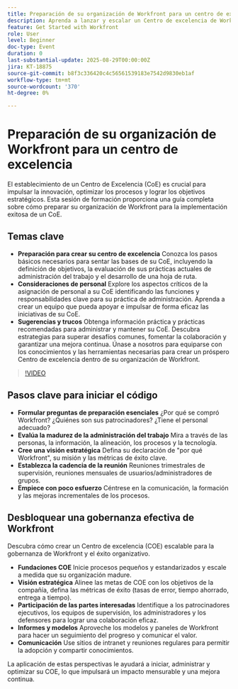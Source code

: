 ```yaml
---
title: Preparación de su organización de Workfront para un centro de excelencia
description: Aprenda a lanzar y escalar un Centro de excelencia de Workfront con estrategias de gobernanza, patrocinio ejecutivo y prácticas recomendadas de adopción.
feature: Get Started with Workfront
role: User
level: Beginner
doc-type: Event
duration: 0
last-substantial-update: 2025-08-29T00:00:00Z
jira: KT-18875
source-git-commit: b8f3c336420c4c56561539183e7542d9830eb1af
workflow-type: tm+mt
source-wordcount: '370'
ht-degree: 0%

---
```



# Preparación de su organización de Workfront para un centro de excelencia

El establecimiento de un Centro de Excelencia (CoE) es crucial para impulsar la innovación, optimizar los procesos y lograr los objetivos estratégicos. Esta sesión de formación proporciona una guía completa sobre cómo preparar su organización de Workfront para la implementación exitosa de un CoE.

## Temas clave

* **Preparación para crear su centro de excelencia** Conozca los pasos básicos necesarios para sentar las bases de su CoE, incluyendo la definición de objetivos, la evaluación de sus prácticas actuales de administración del trabajo y el desarrollo de una hoja de ruta.
* **Consideraciones de personal** Explore los aspectos críticos de la asignación de personal a su CoE identificando las funciones y responsabilidades clave para su práctica de administración. Aprenda a crear un equipo que pueda apoyar e impulsar de forma eficaz las iniciativas de su CoE.
* **Sugerencias y trucos** Obtenga información práctica y prácticas recomendadas para administrar y mantener su CoE. Descubra estrategias para superar desafíos comunes, fomentar la colaboración y garantizar una mejora continua. Únase a nosotros para equiparse con los conocimientos y las herramientas necesarias para crear un próspero Centro de excelencia dentro de su organización de Workfront.

>[!VIDEO](https://video.tv.adobe.com/v/3471495/?learn=on&enablevpops)

## Pasos clave para iniciar el código

* **Formular preguntas de preparación esenciales** ¿Por qué se compró Workfront? ¿Quiénes son sus patrocinadores? ¿Tiene el personal adecuado?
* **Evalúa la madurez de la administración del trabajo** Mira a través de las personas, la información, la alineación, los procesos y la tecnología.
* **Cree una visión estratégica** Defina su declaración de &quot;por qué Workfront&quot;, su misión y las métricas de éxito clave.
* **Establezca la cadencia de la reunión** Reuniones trimestrales de supervisión, reuniones mensuales de usuarios/administradores de grupos.
* **Empiece con poco esfuerzo** Céntrese en la comunicación, la formación y las mejoras incrementales de los procesos.

## Desbloquear una gobernanza efectiva de Workfront

Descubra cómo crear un Centro de excelencia (COE) escalable para la gobernanza de Workfront y el éxito organizativo.

* **Fundaciones COE** Inicie procesos pequeños y estandarizados y escale a medida que su organización madure.
* **Visión estratégica** Alinee las metas de COE con los objetivos de la compañía, defina las métricas de éxito (tasas de error, tiempo ahorrado, entrega a tiempo).
* **Participación de las partes interesadas** Identifique a los patrocinadores ejecutivos, los equipos de supervisión, los administradores y los defensores para lograr una colaboración eficaz.
* **Informes y modelos** Aproveche los modelos y paneles de Workfront para hacer un seguimiento del progreso y comunicar el valor.
* **Comunicación** Use sitios de intranet y reuniones regulares para permitir la adopción y compartir conocimientos.

La aplicación de estas perspectivas le ayudará a iniciar, administrar y optimizar su COE, lo que impulsará un impacto mensurable y una mejora continua.